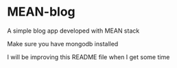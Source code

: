 # MEAN-blog
A simple blog app developed with MEAN stack

Make sure you have mongodb installed

I will be improving this README file when I get some time
